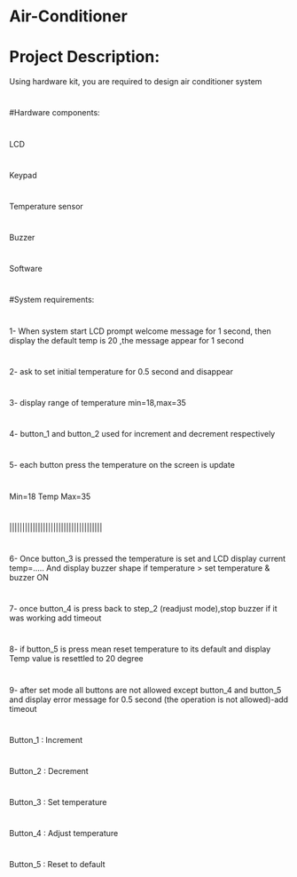 # Air-Conditioner

# Project Description:
Using hardware kit, you are required to design air conditioner system
#
#Hardware components:
#
LCD
#
Keypad
#
Temperature sensor
#
Buzzer
#
Software
#
#System requirements:
#
1- When system start LCD prompt welcome message for 1 second, then display the default temp is 20 ,the message appear for 1 second
#
2- ask to set initial temperature for 0.5 second and disappear
#
3- display range of temperature min=18,max=35
#
4- button_1 and button_2 used for increment and decrement respectively
#
5- each button press the temperature on the screen is update
#
Min=18        Temp            Max=35
#
||||||||||||||||||||||||||||||||||||
#
6- Once button_3 is pressed the temperature is set and LCD display current temp=…..
And display buzzer shape if temperature > set temperature & buzzer ON
#
7- once button_4 is press back to step_2 (readjust mode),stop buzzer if it was working add timeout
#
8- if button_5 is press mean reset temperature to its default and display
Temp value is resettled to 20 degree
#
9- after set mode all buttons are not allowed except button_4 and button_5 and display error message for 0.5 second (the operation is not allowed)-add timeout
#
#
#
Button_1 : Increment
#
Button_2 : Decrement
#
Button_3 : Set temperature
#
Button_4 : Adjust temperature
#
Button_5 : Reset to default
